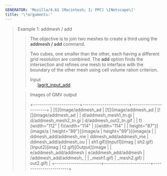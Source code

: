 ```yaml
---
GENERATOR: 'Mozilla/4.61 (Macintosh; I; PPC) \[Netscape\]'
title: '\*arguments:'
---
```


> Example 1: addmesh / add
>
> > The objective is to join two meshes to create a third using the
> > **addmesh / add** command.
> >
> > Two cubes, one smaller than the other, each having a different grid
> > resolution are combined. The **add** option finds the intersection
> > and refines one mesh to interface with the boundary of the other
> > mesh using cell volume ration criterion.
> >
> > Input\
> >       [lagrit\_input\_add](../input_output/lagrit_input_add)
>
> > Images of GMV output
> >
> > +-----------------------+-----------------------+-----------------------+
> > | [![](image/addmesh_ad | [![](image/addmesh_ad | [![](image/addmesh_ad |
> > | d/addmesh_mesh1_tn.gi | d/addmesh_mesh2_tn.gi | d/addmesh_out2_tn.gif |
> > | f){width="112"        | f){width="114"        | ){width="114"         |
> > | height="87"}](image/a | height="89"}](image/a | height="89"}](image/a |
> > | ddmesh_add/addmesh_me | ddmesh_add/addmesh_me | ddmesh_add/addmesh_ou |
> > | sh1.gif)[Input1](imag | sh2.gif)[Input2](imag | t2.gif)[Output](image |
> > | e/addmesh_add/addmesh | e/addmesh_add/addmesh | /addmesh_add/addmesh_ |
> > | _mesh1.gif)           | _mesh2.gif)           | out2.gif)             |
> > +-----------------------+-----------------------+-----------------------+
> >
